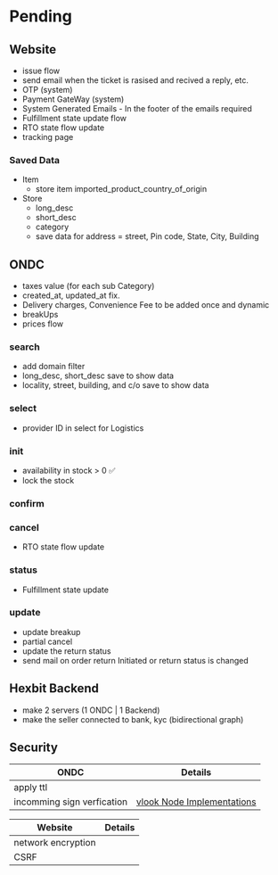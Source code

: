 # Pending

## Website

- issue flow
- send email when the ticket is rasised and recived a reply, etc.
- OTP (system)
- Payment GateWay (system)
- System Generated Emails - In the footer of the emails required
- Fulfillment state update flow
- RTO state flow update
- tracking page

### Saved Data

- Item
  - store item imported_product_country_of_origin
- Store
  - long_desc
  - short_desc
  - category
  - save data for address = street, Pin code, State, City, Building

## ONDC

- taxes value (for each sub Category)
- created_at, updated_at fix.
- Delivery charges, Convenience Fee to be added once and dynamic
- breakUps
- prices flow

### search

- add domain filter
- long_desc, short_desc save to show data
- locality, street, building, and c/o save to show data

### select

- provider ID in select for Logistics

### init

- availability in stock > 0 ✅
- lock the stock

### confirm

### cancel

- RTO state flow update

### status

- Fulfillment state update

### update

- update breakup
- partial cancel
- update the return status
- send mail on order return Initiated or return status is changed

## Hexbit Backend

- make 2 servers (1 ONDC | 1 Backend)
- make the seller connected to bank, kyc (bidirectional graph)

## Security

| ONDC                       | Details                                                                                                                      |
| -------------------------- | ---------------------------------------------------------------------------------------------------------------------------- |
| apply ttl                  |                                                                                                                              |
| incomming sign verfication | [vlook Node Implementations](https://github.com/ONDC-Official/reference-implementations/tree/main/utilities/vlookup/node.js) |

| Website            | Details |
| ------------------ | ------- |
| network encryption |         |
| CSRF               |         |
